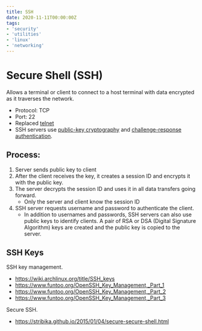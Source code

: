 ```yaml
---
title: SSH
date: 2020-11-11T00:00:00Z
tags: 
- 'security'
- 'utilities'
- 'linux'
- 'networking'
---
```


# Secure Shell (SSH)

Allows a terminal or client to connect to a host terminal with data encrypted as it traverses the network.

* Protocol: TCP
* Port: 22
* Replaced [telnet](20201111154514-telnet.md)
* SSH servers use [public-key cryptography](20220419094714-public-key-cryptography.md) and [challenge-response authentication](20220419114857-challenge-response-authentication.md).

## Process:
1. Server sends public key to client
2. After the client receives the key, it creates a session ID and encrypts it
	 with the public key.
3. The server decrypts the session ID and uses it in all data transfers going
	 forward. 
	 - Only the server and client know the session ID
4. SSH server requests username and password to authenticate the client.
	 - In addition to usernames and passwords, SSH servers can also use public
		 keys to identify clients. A pair of RSA or DSA (Digital Signature
		 Algorithm) keys are created and the public key is copied to the server.
       
## SSH Keys

SSH key management.

* https://wiki.archlinux.org/title/SSH_keys
* https://www.funtoo.org/OpenSSH_Key_Management,_Part_1
* https://www.funtoo.org/OpenSSH_Key_Management,_Part_2
* https://www.funtoo.org/OpenSSH_Key_Management,_Part_3

Secure SSH.

* https://stribika.github.io/2015/01/04/secure-secure-shell.html
